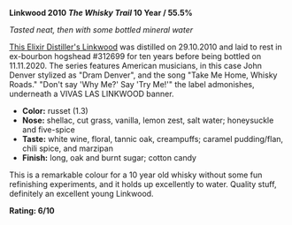 **Linkwood 2010 *The Whisky Trail* 10 Year / 55.5%**

*Tasted neat, then with some bottled mineral water*

[This Elixir Distiller's Linkwood](https://www.whiskybase.com/whiskies/whisky/184933/linkwood-2010-eld) was distilled on 29.10.2010 and laid to rest in ex-bourbon hogshead #312699 for ten years before being bottled on 11.11.2020.  The series features American musicians, in this case John Denver stylized as "Dram Denver", and the song "Take Me Home, Whisky Roads."  "Don't say 'Why Me?' Say 'Try Me!'" the label admonishes, underneath a VIVAS LAS LINKWOOD banner.

* **Color:** russet (1.3)
* **Nose:** shellac, cut grass, vanilla, lemon zest, salt water; honeysuckle and five-spice
* **Taste:** white wine, floral, tannic oak, creampuffs; caramel pudding/flan, chili spice, and marzipan 
* **Finish:** long, oak and burnt sugar; cotton candy

This is a remarkable colour for a 10 year old whisky without some fun refinishing experiments, and it holds up excellently to water.  Quality stuff, definitely an excellent young Linkwood. 

**Rating: 6/10**